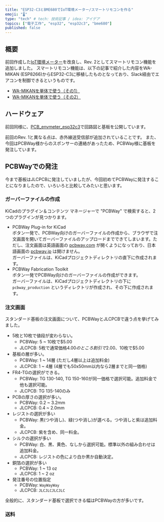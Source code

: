 ```yaml
---
title: "ESP32-C3とBME680でIoT環境メーター/スマートリモコンを作る"
emoji: "🌡"
type: "tech" # tech: 技術記事 / idea: アイデア
topics: ["電子工作", "esp32", "esp32c3", "bme680"]
published: false
---
```


## 概要

前回作成した[IoT環境メーター](https://zenn.dev/k_takata/articles/esp32c3-envmeter)を改良し、Rev. 2としてスマートリモコン機能を追加しました。
スマートリモコン機能は、以下の記事で紹介した内容をWA-MIKAN (ESP8266)からESP32-C3に移植したものとなっており、Slack経由でエアコンを制御できるというものです。

* [WA-MIKANを単体で使う（その1）](https://zenn.dev/k_takata/books/d5c77046e634bb/viewer/10_wa_mikan_only1)
* [WA-MIKANを単体で使う（その2）](https://zenn.dev/k_takata/books/d5c77046e634bb/viewer/11_wa_mikan_only2)


## ハードウェア

前回同様に、[PCB_envmeter_esp32c3](https://github.com/k-takata/PCB_envmeter_esp32c3)で回路図と基板を公開しています。

前回のRev. 1と異なる点は、赤外線送受信部が追加されていることです。
また、今回はPCBWay様からのスポンサーの連絡があったため、PCBWay様に基板を発注しています。


## PCBWayでの発注

今まで基板はJLCPCBに発注していましたが、今回初めてPCBWayに発注することになりましたので、いろいろと比較してみたいと思います。

### ガーバーファイルの作成

KiCadのプラグイン＆コンテンツ マネージャーで "PCBWay" で検索すると、2つのプラグインが見つかります。

* PCBWay Plug-in for KiCad  
  ボタン一発で、PCBWay向けのガーバーファイルの作成から、ブラウザで注文画面を開いてガーバーファイルのアップロードまでできてしまいます。ただし、注文画面は英語画面の [pcbway.com](https://www.pcbway.com/orderonline.aspx) が開くようになっており、日本語画面の [pcbway.jp](https://www.pcbway.jp/orderonline.aspx) は開けません。  
  ガーバーファイルは、KiCadプロジェクトディレクトリの直下に作成されます。
* PCBWay Fabrication Toolkit  
  ボタン一発でPCBWay向けのガーバーファイルの作成ができます。  
  ガーバーファイルは、KiCadプロジェクトディレクトリの下に `pcbway_production` というディレクトリが作成され、その下に作成されます。



### 注文画面

スタンダード基板の注文画面について、PCBWayとJLCPCBで違う点を挙げてみました。

* 5枚と10枚で値段が変わらない。
  - PCBWay: 5 ~ 10枚で$5.00
  - JLCPCB: 5枚で通常価格$4.00のところ割引で$2.00、10枚で$5.00
* 基板の層が多い。
  - PCBWay: 1 ~ 14層 (ただし4層以上は追加料金)
  - JLCPCB: 1 ~ 4層 (4層でも50x50mm以内なら2層までと同一価格)
* FR4-TGの選択ができる。
  - PCBWay: TG 130-140, TG 150-160が同一価格で選択可能。追加料金で他も選択可能。
  - JLCPCB: TG 135-140のみ
* PCBの厚さの選択が多い。
  - PCBWay: 0.2 ~ 3.2mm
  - JLCPCB: 0.4 ~ 2.0mm
* レジストの選択が多い
  - PCBWay: 黒(つや消し)、緑(つや消し)が選べる。つや消しと紫は追加料金。
  - JLCPCB: 紫を含め、同一料金。
* シルクの選択が多い
  - PCBWay: 白、黒、黄色、なしから選択可能。標準以外の組み合わせは追加料金。
  - JLCPCB: レジストの色により白か黒か自動決定。
* 銅箔の選択が多い
  - PCBWay: 1 ~ 13 oz
  - JLCPCB: 1 ~ 2 oz
* 発注番号の位置指定
  - PCBWay: `WayWayWay`
  - JLCPCB: `JLCJLCJLCJLC`

全般的に、スタンダード基板で選択できる幅はPCBWayの方が多いです。


### 送料



